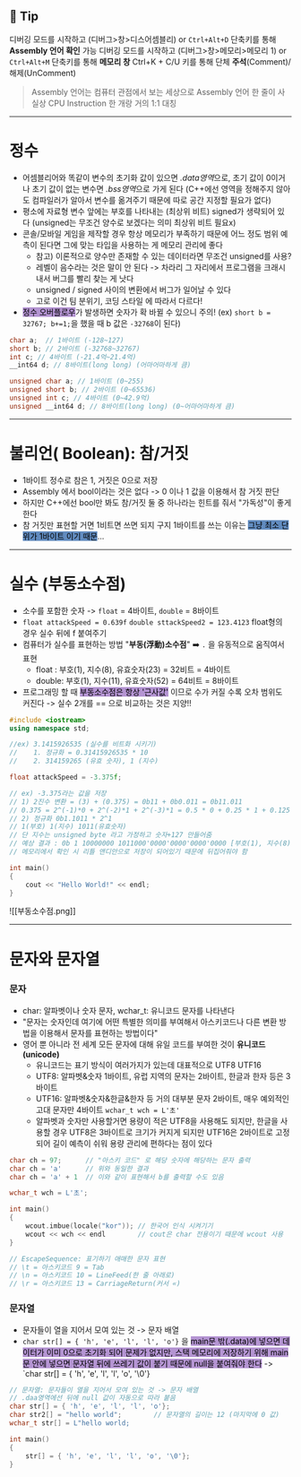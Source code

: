 ## 📌 Tip
디버깅 모드를 시작하고  (디버그>창>디스어셈블리) or `Ctrl+Alt+D` 단축키를 통해 **Assembly 언어 확인** 가능
디버깅 모드를 시작하고  (디버그>창>메모리>메모리 1) or `Ctrl+Alt+M` 단축키를 통해 **메모리 창**
Ctrl+K + C/U 키를 통해 단체 **주석**(Comment)/해제(UnComment)

> Assembly 언어는 컴퓨터 관점에서 보는 세상으로 Assembly 언어 한 줄이 사실상 CPU Instruction 한 개랑 거의 1:1 대칭

***

# 정수
- 어셈블리어와 똑같이 변수의 초기화 값이 있으면 *.data영역*으로, 초기 값이 0이거나 초기 값이 없는 변수면 *.bss영역*으로 가게 된다 (C++에선 영역을 정해주지 않아도 컴파일러가 알아서 변수를 옮겨주기 때문에 따로 공간 지정할 필요가 없다)
- 평소에 자료형 변수 앞에는 부호를 나타내는 (최상위 비트) signed가 생략되어 있다 (unsigned는 무조건 양수로 보겠다는 의미 최상위 비트 필요x)
- 콘솔/모바일 게임을 제작할 경우 항상 메모리가 부족하기 때문에 어느 정도 범위 예측이 된다면 그에 맞는 타입을 사용하는 게 메모리 관리에 좋다
	- 참고) 이론적으로 양수만 존재할 수 있는 데이터라면 무조건 unsigned를 사용?
	- 레벨이 음수라는 것은 말이 안 된다 -> 차라리 그 자리에서 프로그램을 크래시 내서 버그를 빨리 찾는 게 낫다
	- unsigned / signed 사이의 변환에서 버그가 일어날 수 있다
	- 고로 이건 팀 분위기, 코딩 스타일 에 따라서 다르다!
- <mark style="background: #824CB496;">정수 오버플로우</mark>가 발생하면 숫자가 확 바뀔 수 있으니 주의! (ex) `short b = 32767; b+=1;`을 했을 때 b 값은 `-32768`이 된다)
```c++
char a;  // 1바이트 (-128~127)
short b; // 2바이트 (-32768~32767)
int c; // 4바이트 (-21.4억~21.4억)
__int64 d; // 8바이트(long long) (어마어마하게 큼)
```

```c++
unsigned char a; // 1바이트 (0~255)
unsigned short b; // 2바이트 (0~65536)
unsigned int c; // 4바이트 (0~42.9억)
unsigned __int64 d; // 8바이트(long long) (0~어마어마하게 큼)
```

***

# 불리언( Boolean): 참/거짓
- 1바이트 정수로 참은 1, 거짓은 0으로 저장
- Assembly 에서 bool이라는 것은 없다 -> 0 이나 1 값을 이용해서 참 거짓 판단
- 하지만 C++에선 bool만 봐도 참/거짓 둘 중 하나라는 힌트를 줘서 "가독성"이 좋게 한다
- 참 거짓만 표현할 거면 1비트면 쓰면 되지 구지 1바이트를 쓰는 이유는 <mark style="background: #0E4F9FA6;">그냥 최소 단위가 1바이트 이기 때문</mark>...

***

# 실수 (부동소수점)
- 소수를 포함한 숫자 -> `float` = 4바이트,  `double` = 8바이트
- `float attackSpeed = 0.639f` `double sttackSpeed2 = 123.4123` float형의 경우 실수 뒤에 f 붙여주기
- 컴퓨터가 실수를 표현하는 방법 "**부동(浮動)소수점**"  ➡️  `.` 을 유동적으로 움직여서 표현
	- float : 부호(1), 지수(8), 유효숫자(23) = 32비트 = 4바이트
	- double: 부호(1), 지수(11), 유효숫자(52) = 64비트 = 8바이트
- 프로그래밍 할 때 <mark style="background: #824CB496;">부동소수점은 항상 '근사값'</mark> 이므로 수가 커질 수록 오차 범위도 커진다 -> 실수 2개를 == 으로 비교하는 것은 지양!!

```cpp
#include <iostream>
using namespace std;

//ex) 3.1415926535 (실수를 비트화 시키기)
//    1. 정규화 = 0.31415926535 * 10
//    2. 314159265 (유효 숫자), 1 (지수)

float attackSpeed = -3.375f;

// ex) -3.375라는 값을 저장
// 1) 2진수 변환 = (3) + (0.375) = 0b11 + 0b0.011 = 0b11.011
// 0.375 = 2^(-1)*0 + 2^(-2)*1 + 2^(-3)*1 = 0.5 * 0 + 0.25 * 1 + 0.125 * 1 = 0b0.011
// 2) 정규화 0b1.1011 * 2^1
// 1(부호) 1(지수) 1011(유효숫자)
// 단 지수는 unsigned byte 라고 가정하고 숫자+127 만들어줌
// 예상 결과 : 0b 1 10000000 1011000'0000'0000'0000'0000 [부호(1), 지수(8), 유효숫자(23)]
// 메모리에서 확인 시 리틀 앤디안으로 저장이 되어있기 때문에 뒤집어줘야 함

int main()
{
    cout << "Hello World!" << endl;
}
```
![[부동소수점.png]]

***

# 문자와 문자열
### 문자
- char: 알파벳이나 숫자 문자,  wchar_t: 유니코드 문자를 나타낸다
- "문자는 숫자인데 여기에 어떤 특별한 의미를 부여해서 아스키코드나 다른 변환 방법을 이용해서 문자를 표현하는 방법이다"
- 영어 뿐 아니라 전 세계 모든 문자에 대해 유일 코드를 부여한 것이 **유니코드 (unicode)**
	- 유니코드는 표기 방식이 여러가지가 있는데 대표적으로 UTF8 UTF16
	- UTF8: 알파벳&숫자 1바이트, 유럽 지역의 문자는 2바이트, 한글과 한자 등은 3바이트
	- UTF16: 알파벳&숫자&한글&한자 등 거의 대부분 문자 2바이트, 매우 예외적인 고대 문자만 4바이트 `wchar_t wch = L'초'`
	- 알파벳과 숫자만 사용할거면 용량이 적은 UTF8을 사용해도 되지만, 한글을 사용할 경우 UTF8은 3바이트로 크기가 커지게 되지만 UTF16은 2바이트로 고정되어 길이 예측이 쉬워 용량 관리에 편하다는 점이 있다
```cpp
char ch = 97;      // "아스키 코드" 로 해당 숫자에 해당하는 문자 출력
char ch = 'a'      // 위와 동일한 결과
char ch = 'a' + 1  // 이와 같이 표현해서 b를 출력할 수도 있음

wchar_t wch = L'초';

int main()
{
    wcout.imbue(locale("kor")); // 한국어 인식 시켜기기
    wcout << wch << endl        // cout은 char 전용이기 때문에 wcout 사용
}
```

```cpp
// EscapeSequence: 표기하기 애매한 문자 표현
// \t = 아스키코드 9 = Tab
// \n = 아스키코드 10 = LineFeed(한 줄 아래로)
// \r = 아스키코드 13 = CarriageReturn(커서 «)
```


### 문자열
- 문자들이 열을 지어서 모여 있는 것 -> 문자 배열 
- `char str[] = { 'h', 'e', 'l', 'l', 'o'}` 을 <mark style="background: #824CB496;">main문 밖(.data)에 넣으면 데이터가 이미 0으로 초기화 되어 문제가 없지만, 스택 메모리에 저장하기 위해 main문 안에 넣으면 문자열 뒤에 쓰레기 값이 붙기 때문에 null을 붙여줘야 한다</mark> -> `char str[] = { 'h', 'e', 'l', 'l', 'o', '\0'}
```cpp
// 문자열: 문자들이 열을 지어서 모여 있는 것 -> 문자 배열 
// .daa영역에선 뒤에 null 값이 자동으로 따라 붙음
char str[] = { 'h', 'e', 'l', 'l', 'o'};
char str2[] = "hello world";        // 문자열의 길이는 12 (마지막에 0 값)
wchar_t str[] = L"hello world;

int main()
{
	str[] = { 'h', 'e', 'l', 'l', 'o', '\0'};
}
```